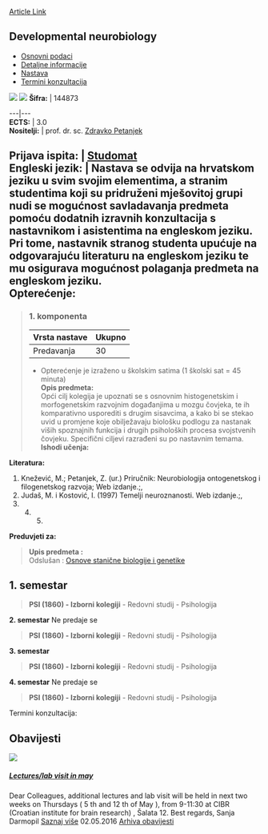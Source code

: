 [Article Link](https://www.fhs.hr/predmet/devneu)

## Developmental neurobiology
  * [Osnovni podaci](https://www.fhs.hr/predmet/devneu#v1id-904793_810763_1_0 "Osnovni podaci")
  * [Detaljne informacije](https://www.fhs.hr/predmet/devneu#v1id-904793_810763_1_1 "Detaljne informacije")
  * [Nastava](https://www.fhs.hr/predmet/devneu#v1id-904793_810763_1_2 "Nastava")
  * [Termini konzultacija](https://www.fhs.hr/predmet/devneu#v1id-904793_810763_1_3 "Termini konzultacija")


[![](https://www.fhs.hr/img/flags/gif/hr.gif)](https://www.fhs.hr/predmet/devneu) [![](https://www.fhs.hr/img/flags/gif/gb.gif)](https://www.fhs.hr/en/course/devneu_a)
**Šifra:** |  144873  
  
---|---  
**ECTS:** |  3.0   
**Nositelji:** |  prof. dr. sc. [Zdravko Petanjek](https://www.fhs.hr/djelatnik/zdravko.petanjek)   
  
**Prijava ispita:** |  [Studomat](http://www.isvu.hr/studomat)  
**Engleski jezik:** |  Nastava se odvija na hrvatskom jeziku u svim svojim elementima, a stranim studentima koji su pridruženi mješovitoj grupi nudi se mogućnost savladavanja predmeta pomoću dodatnih izravnih konzultacija s nastavnikom i asistentima na engleskom jeziku. Pri tome, nastavnik stranog studenta upućuje na odgovarajuću literaturu na engleskom jeziku te mu osigurava mogućnost polaganja predmeta na engleskom jeziku.   
**Opterećenje:**  
---  
> ### 1. komponenta
> | Vrsta nastave | Ukupno  
> ---|---  
> Predavanja | 30  
> * Opterećenje je izraženo u školskim satima (1 školski sat = 45 minuta)   
**Opis predmeta:**  
> Opći cilj kolegija je upoznati se s osnovnim histogenetskim i morfogenetskim razvojnim događanjima u mozgu čovjeka, te ih komparativno usporediti s drugim sisavcima, a kako bi se stekao uvid u promjene koje obilježavaju biološku podlogu za nastanak viših spoznajnih funkcija i drugih psiholoških procesa svojstvenih čovjeku. Specifični ciljevi razrađeni su po nastavnim temama.  
**Ishodi učenja:**  

  
**Literatura:**  
  1. Knežević, M.; Petanjek, Z. (ur.) Priručnik: Neurobiologija ontogenetskog i filogenetskog razvoja; Web izdanje.;, 
  2. Judaš, M. i Kostović, I. (1997) Temelji neuroznanosti. Web izdanje.;, 
  3.   4.   5. 
  
**Preduvjeti za:**  
> **Upis predmeta :**  
>  Odslušan : [Osnove stanične biologije i genetike](https://www.fhs.hr/predmet/osbg)  
>   
**1. semestar**  
---  
> **PSI (1860) - Izborni kolegiji** - Redovni studij - Psihologija  
>   
  
**2. semestar** Ne predaje se  
> **PSI (1860) - Izborni kolegiji** - Redovni studij - Psihologija  
>   
  
**3. semestar**  
> **PSI (1860) - Izborni kolegiji** - Redovni studij - Psihologija  
>   
  
**4. semestar** Ne predaje se  
> **PSI (1860) - Izborni kolegiji** - Redovni studij - Psihologija  
>   
Termini konzultacija: 


## Obavijesti
[ ![](https://www.fhs.hr/_pub/themes_static/hrstud2024/default/img/default_news.jpg) ](https://www.fhs.hr/predmet/devneu?@=20tj7#news_110543)
#####  [Lectures/lab visit in may](https://www.fhs.hr/predmet/devneu?@=20tj7#news_110543)
Dear Colleagues, additional lectures and lab visit will be held in next two weeks on Thursdays ( 5 th and 12 th of May ), from 9-11:30 at CIBR (Croatian institute for brain research) , Šalata 12. Best regards, Sanja Darmopil 
[Saznaj više](https://www.fhs.hr/predmet/devneu?@=20tj7#news_110543)
02.05.2016
[Arhiva obavijesti](https://www.fhs.hr/predmet/devneu?@=20sb8#news_110543 "Arhiva obavijesti")

